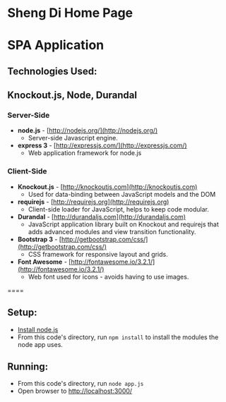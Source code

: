 # Sheng Di Home Page
# SPA Application

## Technologies Used:
## Knockout.js, Node, Durandal

### Server-Side

- **node.js** - [http://nodejs.org/](http://nodejs.org/)
	- Server-side Javascript engine.
- **express 3** - [http://expressjs.com/](http://expressjs.com/)
	- Web application framework for node.js

### Client-Side

- **Knockout.js** - [http://knockoutjs.com](http://knockoutjs.com)
	- Used for data-binding between JavaScript models and the DOM
- **requirejs** - [http://requirejs.org](http://requirejs.org)
	- Client-side loader for JavaScript,  helps to keep code modular.
- **Durandal** - [http://durandaljs.com](http://durandaljs.com)
	- JavaScript application library built on Knockout and requirejs that adds advanced modules and view transition functionality.
- **Bootstrap 3** - [http://getbootstrap.com/css/](http://getbootstrap.com/css/)
	- CSS framework for responsive layout and grids.
- **Font Awesome** - [http://fontawesome.io/3.2.1/](http://fontawesome.io/3.2.1/)
	- Web font used for icons - avoids having to use images.

====

## Setup:

- [Install node.js](http://nodejs.org/)
- From this code's directory, run `npm install` to install the modules the node app uses.

## Running:

- From this code's directory, run `node app.js`
- Open browser to [http://localhost:3000/](http://localhost:3000/)
